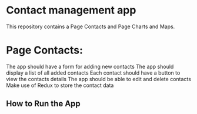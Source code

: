 # Contact management app
This repository contains a Page Contacts and Page Charts and Maps.
# Page Contacts:
The app should have a form for adding new contacts
The app should display a list of all added contacts
Each contact should have a button to view the contacts details
The app should be able to edit and delete contacts
Make use of Redux to store the contact data
## How to Run the App
